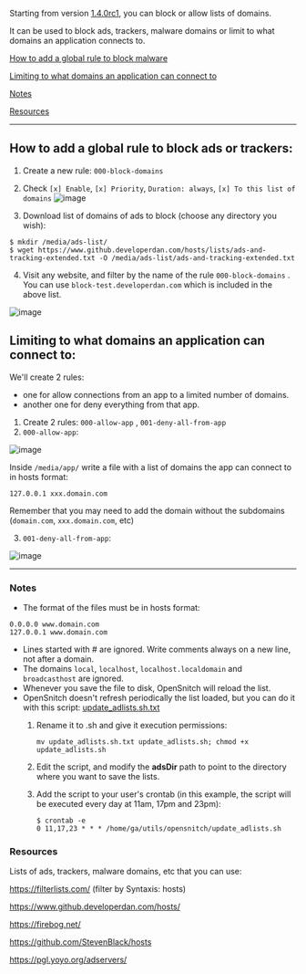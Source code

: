 Starting from version [1.4.0rc1](https://github.com/evilsocket/opensnitch/releases/tag/v1.4.0-rc.1), you can block or allow lists of domains.

It can be used to block ads, trackers, malware domains or limit to what domains an application connects to.

[How to add a global rule to block malware](#how-to-add-a-global-rule-to-block-ads-or-trackers)

[Limiting to what domains an application can connect to](#limiting-to-what-domains-an-application-can-connect-to)

[Notes](#notes)

[Resources](#resources)

---

How to add a global rule to block ads or trackers:
---

1. Create a new rule: `000-block-domains`
2. Check `[x] Enable`, `[x] Priority`, `Duration: always`, `[x] To this list of domains`
![image](https://user-images.githubusercontent.com/2742953/115916860-addcf500-a475-11eb-86f4-af2c645aa2ba.png)


3. Download list of domains of ads to block (choose any directory you wish):
```
$ mkdir /media/ads-list/
$ wget https://www.github.developerdan.com/hosts/lists/ads-and-tracking-extended.txt -O /media/ads-list/ads-and-tracking-extended.txt
```

4. Visit any website, and filter by the name of the rule `000-block-domains` . You can use `block-test.developerdan.com` which is included in the above list.

![image](https://user-images.githubusercontent.com/2742953/115919049-981cff00-a478-11eb-9201-360463302399.png)



Limiting to what domains an application can connect to:
---

We'll create 2 rules: 
- one for allow connections from an app to a limited number of domains.
- another one for deny everything from that app.

1. Create 2 rules: `000-allow-app` , `001-deny-all-from-app`
2. `000-allow-app`:

![image](https://user-images.githubusercontent.com/2742953/121044328-c1d67f00-c7b5-11eb-84c6-14e3abfc94a6.png)

Inside `/media/app/` write a file with a list of domains the app can connect to in hosts format:
```
127.0.0.1 xxx.domain.com
```

Remember that you may need to add the domain without the subdomains (`domain.com`, `xxx.domain.com`, etc)

3. `001-deny-all-from-app`:

![image](https://user-images.githubusercontent.com/2742953/121048055-b9cb0f00-c7b6-11eb-9b0e-bb59091fb123.png)

---

### Notes
- The format of the files must be in hosts format:
```
0.0.0.0 www.domain.com
127.0.0.1 www.domain.com
```
- Lines started with # are ignored. Write comments always on a new line, not after a domain.
- The domains `local`, `localhost`, `localhost.localdomain` and `broadcasthost` are ignored.
- Whenever you save the file to disk, OpenSnitch will reload the list.
- OpenSnitch doesn't refresh periodically the list loaded, but you can do it with this script: [update_adlists.sh.txt](https://github.com/evilsocket/opensnitch/files/6680314/update_adlists.sh.txt)
  1. Rename it to .sh and give it execution permissions:
  
     `mv update_adlists.sh.txt update_adlists.sh; chmod +x update_adlists.sh`
  2. Edit the script, and modify the **adsDir** path to point to the directory where you want to save the lists.
  3. Add the script to your user's crontab (in this example, the script will be executed every day at 11am, 17pm and 23pm):
     ```
     $ crontab -e
     0 11,17,23 * * * /home/ga/utils/opensnitch/update_adlists.sh
     ```

### Resources

Lists of ads, trackers, malware domains, etc that you can use:

https://filterlists.com/ (filter by Syntaxis: hosts)

https://www.github.developerdan.com/hosts/

https://firebog.net/

https://github.com/StevenBlack/hosts

https://pgl.yoyo.org/adservers/
